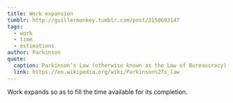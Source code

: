 ```yaml
---
title: Work expansion
tumblr: http://guillermonkey.tumblr.com/post/3150693147
tags:
  - work
  - time
  - estimations
author: Parkinson
quote:
  caption: Parkinson’s Law (otherwise known as the Law of Bureaucracy)
  link: https://en.wikipedia.org/wiki/Parkinson%27s_law
---
```


Work expands so as to fill the time available for its completion.

